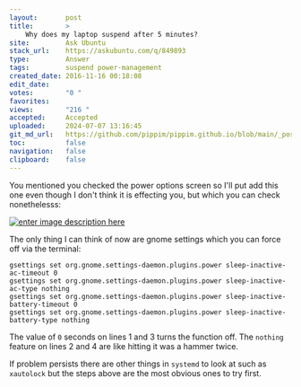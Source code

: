 ```yaml
---
layout:       post
title:        >
    Why does my laptop suspend after 5 minutes?
site:         Ask Ubuntu
stack_url:    https://askubuntu.com/q/849893
type:         Answer
tags:         suspend power-management
created_date: 2016-11-16 00:18:08
edit_date:    
votes:        "0 "
favorites:    
views:        "216 "
accepted:     Accepted
uploaded:     2024-07-07 13:16:45
git_md_url:   https://github.com/pippim/pippim.github.io/blob/main/_posts/2016/2016-11-16-Why-does-my-laptop-suspend-after-5-minutes_.md
toc:          false
navigation:   false
clipboard:    false
---
```


You mentioned you checked the power options screen so I'll put add this one even though I don't think it is effecting you, but which you can check nonethelesss:

[![enter image description here][1]][1]

The only thing I can think of now are gnome settings which you can force off via the terminal:

``` 
gsettings set org.gnome.settings-daemon.plugins.power sleep-inactive-ac-timeout 0
gsettings set org.gnome.settings-daemon.plugins.power sleep-inactive-ac-type nothing
gsettings set org.gnome.settings-daemon.plugins.power sleep-inactive-battery-timeout 0
gsettings set org.gnome.settings-daemon.plugins.power sleep-inactive-battery-type nothing
```

The value of `0` seconds on lines 1 and 3 turns the function off. The `nothing` feature on lines 2 and 4 are like hitting it was a hammer twice.

If problem persists there are other things in `systemd` to look at such as `xautolock` but the steps above are the most obvious ones to try first.

  [1]: https://i.sstatic.net/WNp4E.png
